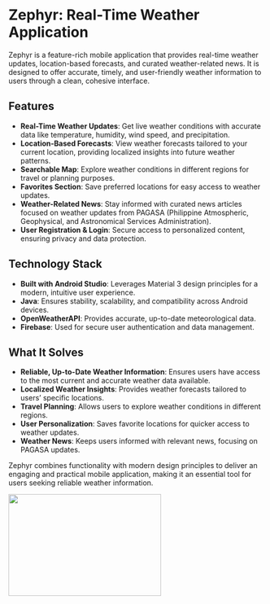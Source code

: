 # Zephyr: Real-Time Weather Application

Zephyr is a feature-rich mobile application that provides real-time weather updates, location-based forecasts, and curated weather-related news. It is designed to offer accurate, timely, and user-friendly weather information to users through a clean, cohesive interface.

## Features

- **Real-Time Weather Updates**: Get live weather conditions with accurate data like temperature, humidity, wind speed, and precipitation.
- **Location-Based Forecasts**: View weather forecasts tailored to your current location, providing localized insights into future weather patterns.
- **Searchable Map**: Explore weather conditions in different regions for travel or planning purposes.
- **Favorites Section**: Save preferred locations for easy access to weather updates.
- **Weather-Related News**: Stay informed with curated news articles focused on weather updates from PAGASA (Philippine Atmospheric, Geophysical, and Astronomical Services Administration).
- **User Registration & Login**: Secure access to personalized content, ensuring privacy and data protection.

## Technology Stack

- **Built with Android Studio**: Leverages Material 3 design principles for a modern, intuitive user experience.
- **Java**: Ensures stability, scalability, and compatibility across Android devices.
- **OpenWeatherAPI**: Provides accurate, up-to-date meteorological data.
- **Firebase**: Used for secure user authentication and data management.

## What It Solves

- **Reliable, Up-to-Date Weather Information**: Ensures users have access to the most current and accurate weather data available.
- **Localized Weather Insights**: Provides weather forecasts tailored to users’ specific locations.
- **Travel Planning**: Allows users to explore weather conditions in different regions.
- **User Personalization**: Saves favorite locations for quicker access to weather updates.
- **Weather News**: Keeps users informed with relevant news, focusing on PAGASA updates.

Zephyr combines functionality with modern design principles to deliver an engaging and practical mobile application, making it an essential tool for users seeking reliable weather information.

<img src="https://github.com/user-attachments/assets/9618f11e-05ff-4689-ac60-b0b66ed492b5" width="300" height="200"/>


